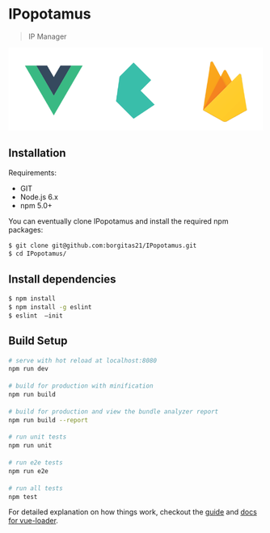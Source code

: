 # IPopotamus

> IP Manager

![IPopotamus tools](https://github.com/borgitas21/IPopotamus/blob/master/src/assets/tools.png)

## Installation

Requirements:
  - GIT
  - Node.js 6.x
  - npm 5.0+

You can eventually clone IPopotamus and install the required npm packages:
``` bash
$ git clone git@github.com:borgitas21/IPopotamus.git
$ cd IPopotamus/
```

## Install dependencies
``` bash
$ npm install
$ npm install -g eslint
$ eslint  —init
```

## Build Setup

``` bash
# serve with hot reload at localhost:8080
npm run dev

# build for production with minification
npm run build

# build for production and view the bundle analyzer report
npm run build --report

# run unit tests
npm run unit

# run e2e tests
npm run e2e

# run all tests
npm test
```

For detailed explanation on how things work, checkout the [guide](http://vuejs-templates.github.io/webpack/) and [docs for vue-loader](http://vuejs.github.io/vue-loader).
